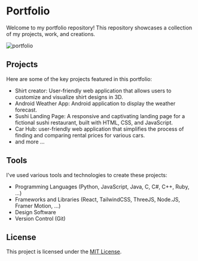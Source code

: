 # Portfolio

Welcome to my portfolio repository! This repository showcases a collection of my projects, work, and creations.

![portfolio](https://github.com/jurecapuder/Portfolio/assets/127134124/6284dfaa-70b7-482f-8045-6f78312aea84)

## Projects

Here are some of the key projects featured in this portfolio:

- Shirt creator: User-friendly web application that allows users to customize and visualize shirt designs in 3D.
- Android Weather App: Android application to display the weather forecast.
- Sushi Landing Page: A responsive and captivating landing page for a fictional sushi restaurant, built with HTML, CSS, and JavaScript.
- Car Hub: user-friendly web application that simplifies the process of finding and comparing rental prices for various cars.
- and more ...

## Tools

I've used various tools and technologies to create these projects:

- Programming Languages (Python, JavaScript, Java, C, C#, C++, Ruby, ...)
- Frameworks and Libraries (React, TailwindCSS, ThreeJS, Node.JS, Framer Motion, ...)
- Design Software
- Version Control (Git)

## License

This project is licensed under the [MIT License](LICENSE).
